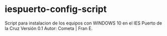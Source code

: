 # iespuerto-config-script

Script para instalacion de los equipos con WINDOWS 10 en el IES Puerto de la Cruz
Versión 0.1
Autor: Cometa | Fran E.
